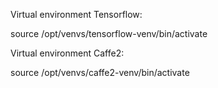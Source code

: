Virtual environment Tensorflow:

source /opt/venvs/tensorflow-venv/bin/activate

Virtual environment Caffe2:

source /opt/venvs/caffe2-venv/bin/activate
